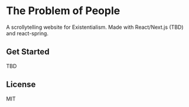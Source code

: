 # The Problem of People
A scrollytelling website for Existentialism. Made with React/Next.js (TBD) and react-spring.

## Get Started
TBD

## License
MIT
